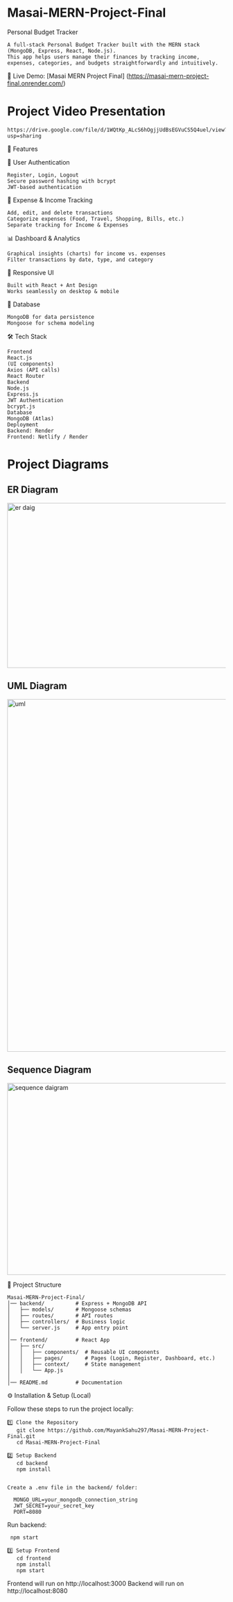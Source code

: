 # Masai-MERN-Project-Final  

Personal Budget Tracker
        
    A full-stack Personal Budget Tracker built with the MERN stack (MongoDB, Express, React, Node.js).
    This app helps users manage their finances by tracking income, expenses, categories, and budgets straightforwardly and intuitively.

🚀 Live Demo: [Masai MERN Project Final]   (https://masai-mern-project-final.onrender.com/)

# Project Video Presentation
    https://drive.google.com/file/d/1WQtKp_ALcS6hOgjjUdBsEGVuCS5Q4uel/view?usp=sharing

📌 Features

🔐 User Authentication

    Register, Login, Logout
    Secure password hashing with bcrypt
    JWT-based authentication

💸 Expense & Income Tracking

    Add, edit, and delete transactions
    Categorize expenses (Food, Travel, Shopping, Bills, etc.)
    Separate tracking for Income & Expenses

📊 Dashboard & Analytics

    Graphical insights (charts) for income vs. expenses
    Filter transactions by date, type, and category

📱 Responsive UI

    Built with React + Ant Design
    Works seamlessly on desktop & mobile

💾 Database

    MongoDB for data persistence
    Mongoose for schema modeling

🛠️ Tech Stack

    Frontend
    React.js
    (UI components)
    Axios (API calls)
    React Router
    Backend
    Node.js
    Express.js
    JWT Authentication
    bcrypt.js
    Database
    MongoDB (Atlas)
    Deployment
    Backend: Render
    Frontend: Netlify / Render


# Project Diagrams

## ER Diagram
<img width="1012" height="380" alt="er daig" src="https://github.com/user-attachments/assets/6330f243-ef79-4732-bdca-0cb93511ca15" />


## UML Diagram
<img width="510" height="812" alt="uml" src="https://github.com/user-attachments/assets/64a651c4-3c85-42cc-ad3f-961a8f72a5d4" />


## Sequence Diagram
<img width="792" height="442" alt="sequence daigram" src="https://github.com/user-attachments/assets/3d6475a0-d7b2-46ca-a635-a512ba189c74" />


📂 Project Structure

    Masai-MERN-Project-Final/
    │── backend/          # Express + MongoDB API
    │   ├── models/       # Mongoose schemas
    │   ├── routes/       # API routes
    │   ├── controllers/  # Business logic
    │   └── server.js     # App entry point
    │
    │── frontend/         # React App
    │   ├── src/
    │   │   ├── components/  # Reusable UI components
    │   │   ├── pages/       # Pages (Login, Register, Dashboard, etc.)
    │   │   ├── context/     # State management
    │   │   └── App.js
    │
    │── README.md         # Documentation





⚙️ Installation & Setup (Local)

Follow these steps to run the project locally:

    1️⃣ Clone the Repository
       git clone https://github.com/MayankSahu297/Masai-MERN-Project-Final.git
       cd Masai-MERN-Project-Final

    2️⃣ Setup Backend
       cd backend
       npm install


    Create a .env file in the backend/ folder:

      MONGO_URL=your_mongodb_connection_string
      JWT_SECRET=your_secret_key
      PORT=8080


Run backend:

     npm start

    3️⃣ Setup Frontend
       cd frontend
       npm install
       npm start


Frontend will run on http://localhost:3000
Backend will run on http://localhost:8080
